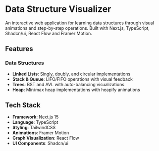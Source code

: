 # Data Structure Visualizer

An interactive web application for learning data structures through visual animations and step-by-step operations. Built with Next.js, TypeScript, Shadcn/ui, React Flow and Framer Motion.

## Features

### Data Structures
- **Linked Lists**: Singly, doubly, and circular implementations
- **Stack & Queue**: LIFO/FIFO operations with visual feedback
- **Trees**: BST and AVL with auto-balancing visualizations
- **Heap**: Min/max heap implementations with heapify animations

## Tech Stack

- **Framework**: Next.js 15
- **Language**: TypeScript
- **Styling**: TailwindCSS
- **Animations**: Framer Motion
- **Graph Visualization**: React Flow
- **UI Components**: Shadcn/ui



